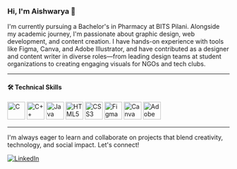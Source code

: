 ### Hi, I'm Aishwarya 👋

I'm currently pursuing a Bachelor's in Pharmacy at BITS Pilani. Alongside my academic journey, I'm passionate about graphic design, web development, and content creation. I have hands-on experience with tools like Figma, Canva, and Adobe Illustrator, and have contributed as a designer and content writer in diverse roles—from leading design teams at student organizations to creating engaging visuals for NGOs and tech clubs.

---

#### 🛠️ Technical Skills

<p align="left">
  <!-- Programming Languages -->
  <img src="https://cdn.jsdelivr.net/gh/devicons/devicon/icons/c/c-original.svg" alt="C" width="40" height="40"/>
  <img src="https://cdn.jsdelivr.net/gh/devicons/devicon/icons/cplusplus/cplusplus-original.svg" alt="C++" width="40" height="40"/>
  <img src="https://cdn.jsdelivr.net/gh/devicons/devicon/icons/java/java-original.svg" alt="Java" width="40" height="40"/>
  <img src="https://cdn.jsdelivr.net/gh/devicons/devicon/icons/html5/html5-original.svg" alt="HTML5" width="40" height="40"/>
  <img src="https://cdn.jsdelivr.net/gh/devicons/devicon/icons/css3/css3-original.svg" alt="CSS3" width="40" height="40"/>
  <!-- Design Tools -->
  <img src="https://cdn.jsdelivr.net/gh/devicons/devicon/icons/figma/figma-original.svg" alt="Figma" width="40" height="40"/>
  <img src="https://cdn.jsdelivr.net/gh/devicons/devicon/icons/canva/canva-original.svg" alt="Canva" width="40" height="40"/>
  <img src="https://cdn.jsdelivr.net/gh/devicons/devicon/icons/illustrator/illustrator-line.svg" alt="Adobe Illustrator" width="40" height="40"/>
</p>

---

I'm always eager to learn and collaborate on projects that blend creativity, technology, and social impact. Let's connect!

[![LinkedIn](https://img.shields.io/badge/LinkedIn-Aishwarya%20Singh-blue?style=flat&logo=linkedin)](https://www.linkedin.com/in/aishwarya-singh-k)
